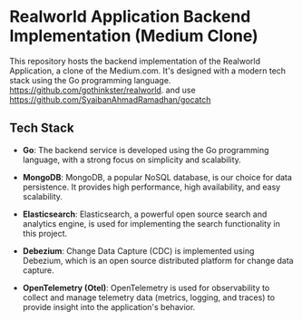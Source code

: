# Realworld Application Backend Implementation (Medium Clone)

This repository hosts the backend implementation of the Realworld Application, a clone of the Medium.com. It's designed with a modern tech stack using the Go programming language.
https://github.com/gothinkster/realworld. and use https://github.com/SyaibanAhmadRamadhan/gocatch

## Tech Stack

- **Go**: The backend service is developed using the Go programming language, with a strong focus on simplicity and scalability.

- **MongoDB**: MongoDB, a popular NoSQL database, is our choice for data persistence. It provides high performance, high availability, and easy scalability.

- **Elasticsearch**: Elasticsearch, a powerful open source search and analytics engine, is used for implementing the search functionality in this project.

- **Debezium**: Change Data Capture (CDC) is implemented using Debezium, which is an open source distributed platform for change data capture.

- **OpenTelemetry (Otel)**: OpenTelemetry is used for observability to collect and manage telemetry data (metrics, logging, and traces) to provide insight into the application's behavior.

[//]: # (## Architecture)

[//]: # ()
[//]: # (The backend process is as follows:)

[//]: # ()
[//]: # (1. User-related actions are persisted in the MongoDB database.)

[//]: # (2. Debezium captures the change events from MongoDB Transaction Logs.)

[//]: # (3. These events are streamed to Elasticsearch, making the data searchable in near real-time.)

[//]: # ()
[//]: # (In addition to the primary functionality, we utilized Elasticsearch for logging to provide efficient debugging and traceability.)

[//]: # ()
[//]: # (## Getting Started)

[//]: # ()
[//]: # (Follow these steps to get the project up and running on your local machine for development and testing purposes:)

[//]: # ()
[//]: # (&#40;Assuming Go, MongoDB, Elasticsearch, and Debezium are installed on your machine&#41;)

[//]: # ()
[//]: # (**1. Clone the repository**)

[//]: # ()
[//]: # (More detailed sections like 'Installation', 'Running the tests', 'Deployment', 'Built With', 'Versioning', 'Authors' and 'License' can be added depending on the scope and requirements of your project.)

[//]: # ()
[//]: # (## Contributing)

[//]: # ()
[//]: # (Please read CONTRIBUTING.md for details on our code of conduct, and the process for submitting pull requests to us.)
